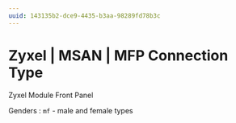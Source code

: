 ```yaml
---
uuid: 143135b2-dce9-4435-b3aa-98289fd78b3c
---
```

# Zyxel | MSAN | MFP Connection Type

Zyxel Module Front Panel

Genders
: `mf` - male and female types
